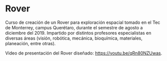 # Rover
Curso de creación de un Rover para exploración espacial tomado en el Tec de Monterrey, campus Querétaro, durante el semestre de agosto a diciembre del 2019. Impartido por distintos profesores especialistas en diversas áreas (visión, robótica, mecánica, bioquímica, materiales, planeación, entre otras).

Video de presentación del Rover diseñado: https://youtu.be/qRn80NZUwas.
